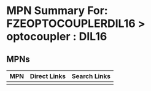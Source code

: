 



# MPN Summary For: FZEOPTOCOUPLERDIL16 > optocoupler : DIL16

## MPNs
  

|MPN|Direct Links|Search Links|
| :--- | :--- | :--- |
||||
